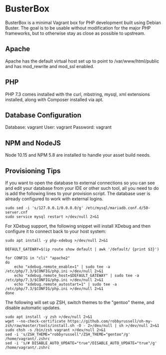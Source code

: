 # BusterBox

BusterBox is a minimal Vagrant box for PHP development built using Debian
Buster. The goal is to be usable without modification for the major PHP
frameworks, but to otherwise stay as close as possible to upstream.

## Apache

Apache has the default virtual host set up to point to /var/www/html/public and
has mod_rewrite and mod_ssl enabled.

## PHP

PHP 7.3 comes installed with the curl, mbstring, mysql, xml extensions installed,
along with Composer installed via apt.

## Database Configuration

Database: vagrant
User: vagrant
Password: vagrant

## NPM and NodeJS

Node 10.15 and NPM 5.8 are installed to handle your asset build needs.

## Provisioning Tips

If you want to open the database to external connections so you can see and edit your database from your IDE or other
such tool, all you need to do is add the following lines to your provision script. The database user is already
configured to work with external logins. 

```
sudo sed -i 's/127.0.0.1/0.0.0.0/g' /etc/mysql/mariadb.conf.d/50-server.cnf
sudo service mysql restart >/dev/null 2>&1
```

For XDebug support, the following snippet will install XDebug and then configure it to connect back to your host system:

```
sudo apt install -y php-xdebug >/dev/null 2>&1

DEFAULT_GATEWAY=$(ip route show default | awk '/default/ {print $3}')

for CONFIG in "cli" "apache2"
do
    echo "xdebug.remote_enable=1" | sudo tee -a /etc/php/7.3/$CONFIG/php.ini >/dev/null 2>&1
    echo "xdebug.remote_host=$DEFAULT_GATEWAY" | sudo tee -a /etc/php/7.3/$CONFIG/php.ini >/dev/null 2>&1
    echo "xdebug.remote_autostart=1" | sudo tee -a /etc/php/7.3/$CONFIG/php.ini >/dev/null 2>&1
done
```

The following will set up ZSH, switch themes to the "gentoo" theme, and disable automatic updates.

```
sudo apt install -y zsh >/dev/null 2>&1
wget --no-check-certificate https://github.com/robbyrussell/oh-my-zsh/raw/master/tools/install.sh -O - 2>/dev/null | sh >/dev/null 2>&1
sudo chsh -s /bin/zsh vagrant >/dev/null 2>&1
sed -i 's/ZSH_THEME="robbyrussell"/ZSH_THEME="gentoo"/g' /home/vagrant/.zshrc
sed -i 's/# DISABLE_AUTO_UPDATE="true"/DISABLE_AUTO_UPDATE="true"/g' /home/vagrant/.zshrc
```